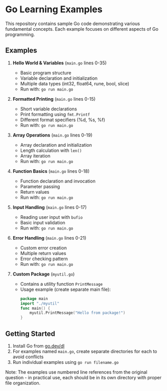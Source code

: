 
# Go Learning Examples

This repository contains sample Go code demonstrating various fundamental concepts. Each example focuses on different aspects of Go programming.

## Examples

1. **Hello World & Variables** (`main.go` lines 0-35)
   - Basic program structure
   - Variable declaration and initialization
   - Multiple data types (int32, float64, rune, bool, slice)
   - Run with: `go run main.go`

2. **Formatted Printing** (`main.go` lines 0-15)
   - Short variable declarations
   - Print formatting using `fmt.Printf`
   - Different format specifiers (%d, %s, %f)
   - Run with: `go run main.go`

3. **Array Operations** (`main.go` lines 0-19)
   - Array declaration and initialization
   - Length calculation with `len()`
   - Array iteration
   - Run with: `go run main.go`

4. **Function Basics** (`main.go` lines 0-18)
   - Function declaration and invocation
   - Parameter passing
   - Return values
   - Run with: `go run main.go`

5. **Input Handling** (`main.go` lines 0-17)
   - Reading user input with `bufio`
   - Basic input validation
   - Run with: `go run main.go`

6. **Error Handling** (`main.go` lines 0-21)
   - Custom error creation
   - Multiple return values
   - Error checking pattern
   - Run with: `go run main.go`

7. **Custom Package** (`myutil.go`)
   - Contains a utility function `PrintMessage`
   - Usage example (create separate main file):
     ```go
     package main
     import "./myutil"
     func main() {
         myutil.PrintMessage("Hello from package!")
     }
     ```

## Getting Started

1. Install Go from [go.dev/dl](https://go.dev/dl/)
2. For examples named `main.go`, create separate directories for each to avoid conflicts
3. Run individual examples using `go run filename.go`

Note: The examples use numbered line references from the original question - in practical use, each should be in its own directory with proper file organization.
